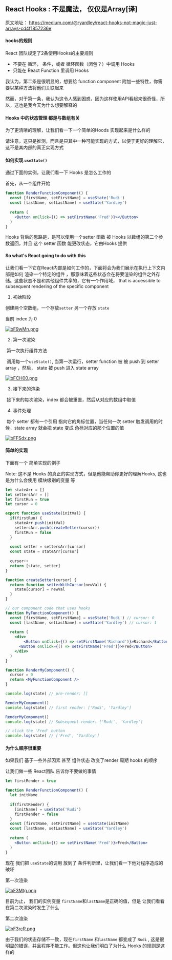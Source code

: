 ## React Hooks : 不是魔法， 仅仅是Array[译]

原文地址： https://medium.com/@ryardley/react-hooks-not-magic-just-arrays-cd4f1857236e



#### hooks的规则

React 团队规定了2条使用Hooks的主要规则

* 不要在 循环， 条件，或者 循环函数（闭包？）中调用 Hooks
* 只能在 React Function 里调用 Hooks

我认为，第二条是很明显的，想要给 function component 附加一些特性，你需要以某种方法将他们关联起来

然而，对于第一条，我认为这令人感到困惑，因为这样使用API看起来很奇怪，所以，这也是我今天为什么想要解释的



#### Hooks 中的状态管理 都是与数组有关

为了更清晰的理解，让我们看一下一个简单的Hoods 实现起来是什么样的

请注意，这只是推测，而且是只其中一种可能实现的方式，以便于更好的理解它，这不是其内部的真正实现方式



#### 如何实现 `useState()`

通过下面的实例，让我们看一下 Hooks 是怎么工作的

首先，从一个组件开始

``` jsx
function RenderFunctionComponent() {
  const [firstName, setFirstName] = useState('Rudi')
  const [lastName, setLastName] = useState('YardLey')
  
  return (
    <Button onClick={() => setFirstName('Fred')}></Button>
  )
}
```

Hooks 背后的思路是，是可以使用一个setter 函数 被 Hooks 以数组的第二个参数返回，并且 这个 setter 函数 能更改状态，它由Hooks 提供



#### So what's React going to do with this

让我们看一下它在React内部是如何工作的，下面将会为我们展示在执行上下文内部是如何 渲染一个特定的组件 ，那意味着这些状态会在将要渲染的组件之外存储。这些状态不是和其他组件共享的，它有一个作用域， that is accessible to subsequent rendering of the specific component

1. 初始阶段

创建两个空数组，一个存放`setter` 另一个存放 `state`

当前 index 为 0

[![bF9wMn.png](https://s4.ax1x.com/2022/02/24/bF9wMn.png)](https://imgtu.com/i/bF9wMn)

2. 第一次渲染

​	第一次执行组件方法

​	调用每一个`useState()`, 当第一次运行，setter function 被 	被 push 到 setter array ，然后， state 被 push 进入 state array

[![bFCH00.png](https://s4.ax1x.com/2022/02/24/bFCH00.png)](https://imgtu.com/i/bFCH00)

3. 接下来的渲染

​	接下来的每次渲染，index 都会被重置，然后从对应的数组中取值



4. 事件处理

​	每个 setter 都有一个引用 指向它的角标位置，当任何一次 setter 触发调用的时候，state array 就会把 state 变成 角标对应的那个位置的值

[![bFFSdx.png](https://s4.ax1x.com/2022/02/24/bFFSdx.png)](https://imgtu.com/i/bFFSdx)





#### 简单的实现

下面有一个 简单实现的例子

Note: 这不是 Hooks 的真正的实现方式，但是他能帮助你更好的理解Hooks, 这也是为什么会使用 模块级别的变量 等

``` jsx
let stateArr = []
let settersArr = []
let firstRun = true
let cursor = 0

export function useState(initVal) {
  if(firstRun) {
    stateArr.push(initVal)
    settersArr.push(createSetter(cursor))
    firstRun = false
  }
  
  const setter = settersArr[cursor]
  const state = stateArr[cursor]
  
  cursor++
  return [state, setter]
}

function createSetter(cursor) {
  return function setterWithCursor(newVal) {
    state[cursor] = newVal
  }
}

// our component code that uses hooks
function MyFunctionComponent() {
  const [firstName, setFirstName] = useState('Rudi') // cursor: 0
  const [lastName, setLastName] = useState('Yardley') // cursor: 1
  
  return (
    <div>
    	<Button onClick={() => setFirstName('Richard')}>Richard</Button>
      <Button onClick={() => setFirstName('Fred')}>Fred</Button>
    </div>
  )
}

function RenderMyComponent() {
  cursor = 0
  return <MyFunctionComponent />
}

console.log(state) // pre-render: []

RenderMyComponent()
console.log(state) // first render: ['Rudi', 'Yardley']

RenderMyComponent()
console.log(state) // Subsequent-render: ['Rudi', 'Yardley']

// click the 'Fred' button
console.log(state) // ['Fred', 'Yardley']


```





#### 为什么顺序很重要

如果我们 基于一些外部因素 甚至 组件状态 改变了render 周期 hooks 的顺序

让我们做一些 React团队 告诉你不要做的事情

```jsx
let firstRender = true

function RenderFunctionComponent() {
  let initName
  
  if(firstRender) {
    [initName] = useState('Rudi')
    firstRender = false
  }
  const [firstName, setFirstName] = useState(initName)
  const [lastName, setLastName] = useState('Yardley')
  
  return (
  	<Button onClick={() => setFirstName('Fred')}>Fred</Button>
  )
}
```

现在 我们把 `useState`的调用 放到了 条件判断里，让我们看一下他对程序造成的破坏

第一次渲染

[![bF3Mtg.png](https://s4.ax1x.com/2022/02/24/bF3Mtg.png)](https://imgtu.com/i/bF3Mtg)

目前为止， 我们的实例变量 `firstName`和`lastName`是正确的值，但是 让我们看看在第二次渲染时发生了什么

第二次渲染

[![bF3rcR.png](https://s4.ax1x.com/2022/02/24/bF3rcR.png)](https://imgtu.com/i/bF3rcR)

由于我们的状态存储不一致，现在`firstName` 和`lastName` 都变成了 `Rudi` , 这是很明显的错误，并且程序不能工作。但这也让我们明白了为什么 Hooks 的规则是这样的